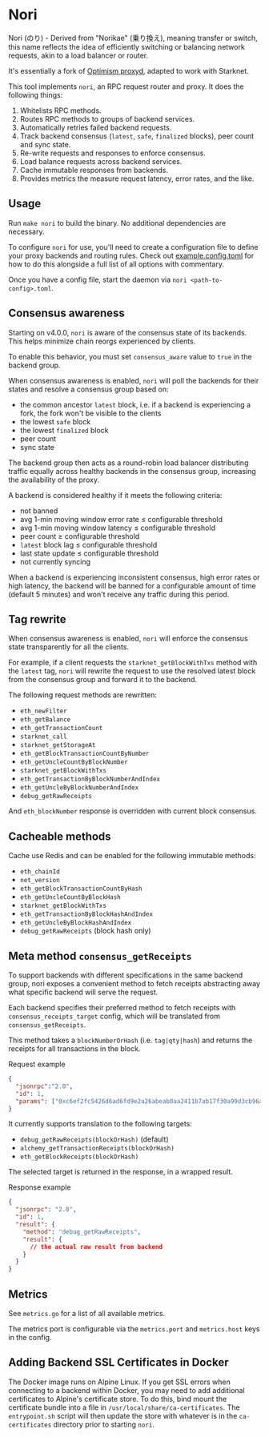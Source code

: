 # Nori

Nori (のり) - Derived from "Norikae" (乗り換え), meaning transfer or switch, this name reflects the idea of efficiently switching or balancing network requests, akin to a load balancer or router.

It's essentially a fork of [Optimism proxyd](https://github.com/ethereum-optimism/optimism/tree/develop/proxyd), adapted to work with Starknet.

This tool implements `nori`, an RPC request router and proxy. It does the following things:

1. Whitelists RPC methods.
2. Routes RPC methods to groups of backend services.
3. Automatically retries failed backend requests.
4. Track backend consensus (`latest`, `safe`, `finalized` blocks), peer count and sync state.
5. Re-write requests and responses to enforce consensus.
6. Load balance requests across backend services.
7. Cache immutable responses from backends.
8. Provides metrics the measure request latency, error rates, and the like.


## Usage

Run `make nori` to build the binary. No additional dependencies are necessary.

To configure `nori` for use, you'll need to create a configuration file to define your proxy backends and routing rules.  Check out [example.config.toml](./example.config.toml) for how to do this alongside a full list of all options with commentary.

Once you have a config file, start the daemon via `nori <path-to-config>.toml`.


## Consensus awareness

Starting on v4.0.0, `nori` is aware of the consensus state of its backends. This helps minimize chain reorgs experienced by clients.

To enable this behavior, you must set `consensus_aware` value to `true` in the backend group.

When consensus awareness is enabled, `nori` will poll the backends for their states and resolve a consensus group based on:
* the common ancestor `latest` block, i.e. if a backend is experiencing a fork, the fork won't be visible to the clients
* the lowest `safe` block
* the lowest `finalized` block
* peer count
* sync state

The backend group then acts as a round-robin load balancer distributing traffic equally across healthy backends in the consensus group, increasing the availability of the proxy.

A backend is considered healthy if it meets the following criteria:
* not banned
* avg 1-min moving window error rate ≤ configurable threshold
* avg 1-min moving window latency ≤ configurable threshold
* peer count ≥ configurable threshold
* `latest` block lag ≤ configurable threshold
* last state update ≤ configurable threshold
* not currently syncing

When a backend is experiencing inconsistent consensus, high error rates or high latency,
the backend will be banned for a configurable amount of time (default 5 minutes)
and won't receive any traffic during this period.


## Tag rewrite

When consensus awareness is enabled, `nori` will enforce the consensus state transparently for all the clients.

For example, if a client requests the `starknet_getBlockWithTxs` method with the `latest` tag,
`nori` will rewrite the request to use the resolved latest block from the consensus group
and forward it to the backend.

The following request methods are rewritten:
* `eth_newFilter`
* `eth_getBalance`
* `eth_getTransactionCount`
* `starknet_call`
* `starknet_getStorageAt`
* `eth_getBlockTransactionCountByNumber`
* `eth_getUncleCountByBlockNumber`
* `starknet_getBlockWithTxs`
* `eth_getTransactionByBlockNumberAndIndex`
* `eth_getUncleByBlockNumberAndIndex`
* `debug_getRawReceipts`

And `eth_blockNumber` response is overridden with current block consensus.


## Cacheable methods

Cache use Redis and can be enabled for the following immutable methods:

* `eth_chainId`
* `net_version`
* `eth_getBlockTransactionCountByHash`
* `eth_getUncleCountByBlockHash`
* `starknet_getBlockWithTxs`
* `eth_getTransactionByBlockHashAndIndex`
* `eth_getUncleByBlockHashAndIndex`
* `debug_getRawReceipts` (block hash only)

## Meta method `consensus_getReceipts`

To support backends with different specifications in the same backend group,
nori exposes a convenient method to fetch receipts abstracting away
what specific backend will serve the request.

Each backend specifies their preferred method to fetch receipts with `consensus_receipts_target` config,
which will be translated from `consensus_getReceipts`.

This method takes a `blockNumberOrHash` (i.e. `tag|qty|hash`)
and returns the receipts for all transactions in the block.

Request example
```json
{
  "jsonrpc":"2.0",
  "id": 1,
  "params": ["0xc6ef2fc5426d6ad6fd9e2a26abeab0aa2411b7ab17f30a99d3cb96aed1d1055b"]
}
```

It currently supports translation to the following targets:
* `debug_getRawReceipts(blockOrHash)` (default)
* `alchemy_getTransactionReceipts(blockOrHash)`
* `eth_getBlockReceipts(blockOrHash)`

The selected target is returned in the response, in a wrapped result.

Response example
```json
{
  "jsonrpc": "2.0",
  "id": 1,
  "result": {
    "method": "debug_getRawReceipts",
    "result": {
      // the actual raw result from backend
    }
  }
}
```

## Metrics

See `metrics.go` for a list of all available metrics.

The metrics port is configurable via the `metrics.port` and `metrics.host` keys in the config.

## Adding Backend SSL Certificates in Docker

The Docker image runs on Alpine Linux. If you get SSL errors when connecting to a backend within Docker, you may need to add additional certificates to Alpine's certificate store. To do this, bind mount the certificate bundle into a file in `/usr/local/share/ca-certificates`. The `entrypoint.sh` script will then update the store with whatever is in the `ca-certificates` directory prior to starting `nori`.
